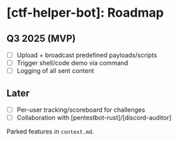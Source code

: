 # [ctf-helper-bot]: Roadmap

## Q3 2025 (MVP)
- [ ] Upload + broadcast predefined payloads/scripts
- [ ] Trigger shell/code demo via command
- [ ] Logging of all sent content

## Later
- [ ] Per-user tracking/scoreboard for challenges
- [ ] Collaboration with [pentestbot-rust]/[discord-auditor]

Parked features in `context.md`.
